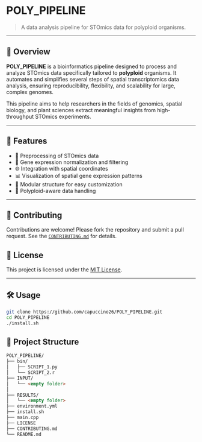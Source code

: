 # POLY_PIPELINE

> A data analysis pipeline for STOmics data for polyploid organisms.

---

## 📘 Overview

**POLY_PIPELINE** is a bioinformatics pipeline designed to process and analyze STOmics data specifically tailored to **polyploid** organisms. It automates and simplifies several steps of spatial transcriptomics data analysis, ensuring reproducibility, flexibility, and scalability for large, complex genomes.

This pipeline aims to help researchers in the fields of genomics, spatial biology, and plant sciences extract meaningful insights from high-throughput STOmics experiments.

---

## 🚀 Features

- 📍 Preprocessing of STOmics data
- 🧬 Gene expression normalization and filtering
- 🌐 Integration with spatial coordinates
- 📊 Visualization of spatial gene expression patterns
- 🔁 Modular structure for easy customization
- 🧠 Polyploid-aware data handling

---

## 🤝 Contributing

Contributions are welcome! Please fork the repository and submit a pull request.
See the [`CONTRIBUTING.md`](CONTRIBUTING.md) for details.

## 📄 License

This project is licensed under the [MIT License](LICENSE).

---

## 🛠️ Usage

```bash
git clone https://github.com/capuccino26/POLY_PIPELINE.git
cd POLY_PIPELINE
./install.sh
```

## 📂 Project Structure
```markdown
POLY_PIPELINE/
├── bin/
│   ├── SCRIPT_1.py
│   └── SCRIPT_2.r
├── INPUT/
│   └── <empty folder>
│
├── RESULTS/
│   └── <empty folder>
├── environment.yml
├── install.sh
├── main.cpp
├── LICENSE
├── CONTRIBUTING.md
└── README.md
```
